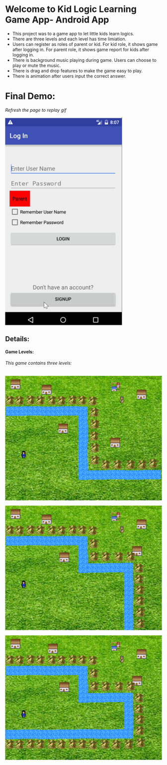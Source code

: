 # [](#header-1) Welcome to Kid Logic Learning Game App- Android App
* This project was to a game app to let little kids learn logics.
* There are three levels and each level has time limiation.
* Users can register as roles of parent or kid. For kid role, it shows game after logging in. For parent role, it shows game report for kids after logging in. 
* There is background music playing during game. Users can choose to play or mute the music.
* There is drag and drop features to make the game easy to play.
* There is animation after users input the correct answer.

# [](#header-1) Final Demo:
_Refresh the page to replay gif_

![gif](res/demo.gif)

## [](#header-2) Details:

#### [](#header-4) Game Levels:
###### [](#header-6) This game contains three levels:
![png](res/stage1.png)

![png](res/stage2.png)

![png](res/stage3.png)

